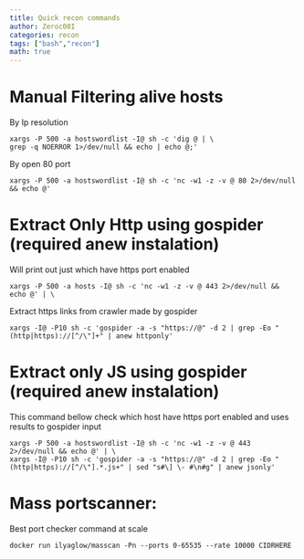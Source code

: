 ```yaml
---
title: Quick recon commands
author: Zeroc00I
categories: recon
tags: ["bash","recon"]
math: true
---
```


# Manual Filtering alive hosts
	
 By Ip resolution

	xargs -P 500 -a hostswordlist -I@ sh -c 'dig @ | \
	grep -q NOERROR 1>/dev/null && echo | echo @;'
	
 By open 80 port

	xargs -P 500 -a hostswordlist -I@ sh -c 'nc -w1 -z -v @ 80 2>/dev/null && echo @'

# Extract Only Http using gospider (required anew instalation)
 Will print out just which have https port enabled

	xargs -P 500 -a hosts -I@ sh -c 'nc -w1 -z -v @ 443 2>/dev/null && echo @' | \

 Extract https links from crawler made by gospider

	xargs -I@ -P10 sh -c 'gospider -a -s "https://@" -d 2 | grep -Eo "(http|https)://[^/\"]+" | anew httponly'

# Extract only JS using gospider (required anew instalation)
 This command bellow check which host have https port enabled and uses results to gospider input

	xargs -P 500 -a hostswordlist -I@ sh -c 'nc -w1 -z -v @ 443 2>/dev/null && echo @' | \
	xargs -I@ -P10 sh -c 'gospider -a -s "https://@" -d 2 | grep -Eo "(http|https)://[^/\"].*.js+" | sed "s#\] \- #\n#g" | anew jsonly'

# Mass portscanner:
 Best port checker command at scale

	docker run ilyaglow/masscan -Pn --ports 0-65535 --rate 10000 CIDRHERE
